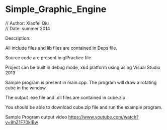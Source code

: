 # Simple_Graphic_Engine


// Author: Xiaofei Qiu<br/>
// Date: summer 2014 <br/>

Description:<br/>

All include files and lib files are contained in Deps file. <br/>

Source code are present in glPractice file <br/>

Project can be built in debug mode, x64 platform using using Visual Studio 2013 <br/>

Sample program is present in main.cpp. The program will draw a rotating cube in the window. <br/>

The output .exe file and .dll files are contained in cube.zip.<br/>

You should be able to download cube.zip file and run the example program.<br/>

Sample Program output video
https://www.youtube.com/watch?v=8hZ1F70klBw








